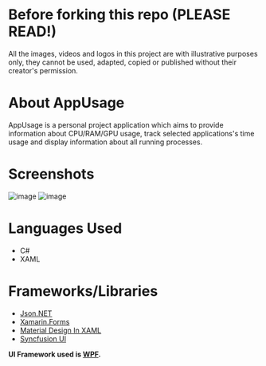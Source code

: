 # Before forking this repo (PLEASE READ!)
All the images, videos and logos in this project are with illustrative purposes only, they cannot be used, adapted, copied or published without their creator's permission.

# About AppUsage
AppUsage is a personal project application which aims to provide information about CPU/RAM/GPU usage, track selected applications's time usage and display information about all running processes.

# Screenshots
![image](https://user-images.githubusercontent.com/64515038/137496832-ccafddc2-d753-4965-92dd-fa1e6827e525.png)
![image](https://user-images.githubusercontent.com/64515038/137496902-ebad1b3e-877c-4232-a27f-fea8947826ae.png)

# Languages Used
* C#
* XAML

# Frameworks/Libraries
* [Json.NET](https://www.newtonsoft.com/json)
* [Xamarin.Forms](https://dotnet.microsoft.com/apps/xamarin/xamarin-forms)
* [Material Design In XAML](http://materialdesigninxaml.net/)
* [Syncfusion UI](https://www.syncfusion.com/)

**UI Framework used is [WPF](https://docs.microsoft.com/en-us/visualstudio/designers/getting-started-with-wpf?view=vs-2022).**
